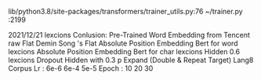 lib/python3.8/site-packages/transformers/trainer_utils.py:76
~/trainer.py :2199


2021/12/21
lexcions Conlusion:
    Pre-Trained Word Embedding  from Tencent
    raw Flat
    Demin Song 's Flat
    Absolute Position Embedding Bert for word lexcions
    Absolute Position Embedding Bert for char lexcions
        Hidden 0.6 lexcions
        Dropout Hidden with 0.3 p
        Expand (Double & Repeat Target)
        Lang8 Corpus
        Lr : 6e-6 6e-4 5e-5
        Epoch : 10 20 30

